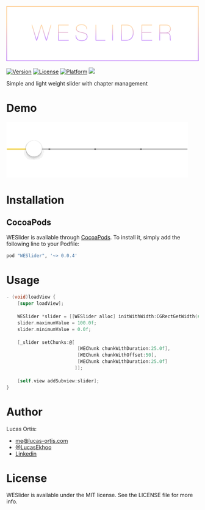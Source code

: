 ![WESlider](https://github.com/Ekhoo/WESlider/blob/master/Source/Asset/weslider.png)

[![Version](https://img.shields.io/cocoapods/v/WESlider.svg?style=flat)](http://cocoapods.org/pods/WESlider)
[![License](https://img.shields.io/cocoapods/l/WESlider.svg?style=flat)](http://cocoapods.org/pods/WESlider)
[![Platform](https://img.shields.io/cocoapods/p/WESlider.svg?style=flat)](http://cocoapods.org/pods/WESlider)
![](https://img.shields.io/badge/Supported-iOS7-4BC51D.svg?style=flat-square)

Simple and light weight slider with chapter management

# Demo
![WESlider](https://github.com/Ekhoo/WESlider/blob/master/Source/Asset/slider.gif)

# Installation
## CocoaPods
WESlider is available through [CocoaPods](http://cocoapods.org). To install
it, simply add the following line to your Podfile:

```ruby
pod "WESlider", '~> 0.0.4'
```

# Usage
```objective-c
- (void)loadView {
    [super loadView];
    
    WESlider *slider = [[WESlider alloc] initWithWidth:CGRectGetWidth(self.view.frame)];
    slider.maximumValue = 100.0f;
    slider.minimumValue = 0.0f;
    
    [_slider setChunks:@[
                          [WEChunk chunkWithDuration:25.0f],
                          [WEChunk chunkWithOffset:50],
                          [WEChunk chunkWithDuration:25.0f]
                         ]];
    
    [self.view addSubview:slider];
}
```

# Author
Lucas Ortis:
- me@lucas-ortis.com
- [@LucasEkhoo](https://twitter.com/LucasEkhoo)
- [Linkedin](https://fr.linkedin.com/in/lucasortis)

# License

WESlider is available under the MIT license. See the LICENSE file for more info.
